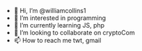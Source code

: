 - 👋 Hi, I’m @williamcollins1
- 👀 I’m interested in programming
- 🌱 I’m currently learning JS, php
- 💞️ I’m looking to collaborate on cryptoCom
- 📫 How to reach me twt, gmail

<!---
williamcollins1/williamcollins1 is a ✨ special ✨ repository because its `README.md` (this file) appears on your GitHub profile.
You can click the Preview link to take a look at your changes.
--->
